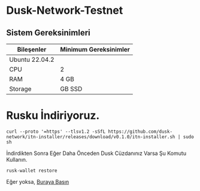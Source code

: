 # Dusk-Network-Testnet

## Sistem Gereksinimleri
| Bileşenler | Minimum Gereksinimler | 
| ------------ | ------------ |
| Ubuntu 22.04.2 |
| CPU |	2 |
| RAM	| 4 GB |
| Storage	|  GB SSD |

# Rusku İndiriyoruz.

```
curl --proto '=https' --tlsv1.2 -sSfL https://github.com/dusk-network/itn-installer/releases/download/v0.1.0/itn-installer.sh | sudo sh
```

İndirdikten Sonra Eğer Daha Önceden Dusk Cüzdanınız Varsa Şu Komutu Kullanın.

```
rusk-wallet restore
```

Eğer yoksa, [Buraya Basın](https://wallet.dusk.network/setup/)
